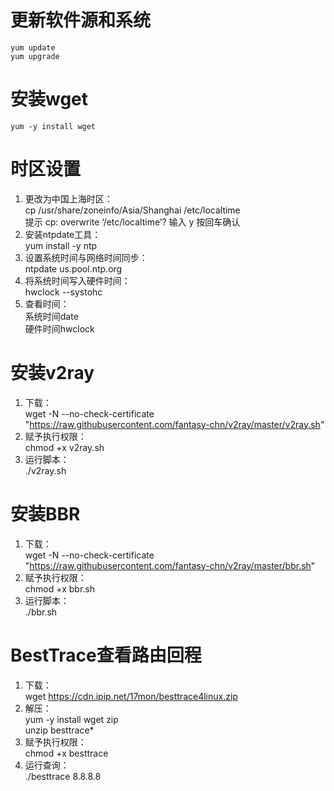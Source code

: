 # 更新软件源和系统
	yum update  
	yum upgrade
# 安装wget
	yum -y install wget
# 时区设置
1. 更改为中国上海时区：  
	 cp /usr/share/zoneinfo/Asia/Shanghai /etc/localtime  
	  提示 cp: overwrite ‘/etc/localtime’?  输入 y 按回车确认  
2. 安装ntpdate工具：  
	 yum install -y ntp  
3. 设置系统时间与网络时间同步：  
 ntpdate us.pool.ntp.org  
4. 将系统时间写入硬件时间：  
 hwclock --systohc  
5. 查看时间：  
 系统时间date  
 硬件时间hwclock
# 安装v2ray
1. 下载：  
 wget -N --no-check-certificate "https://raw.githubusercontent.com/fantasy-chn/v2ray/master/v2ray.sh"  
2. 赋予执行权限：  
 chmod +x v2ray.sh  
3. 运行脚本：  
 ./v2ray.sh  
# 安装BBR
1. 下载：  
 wget -N --no-check-certificate "https://raw.githubusercontent.com/fantasy-chn/v2ray/master/bbr.sh"  
2. 赋予执行权限：  
 chmod +x bbr.sh  
3. 运行脚本：  
 ./bbr.sh  
# BestTrace查看路由回程
1. 下载：  
 wget https://cdn.ipip.net/17mon/besttrace4linux.zip  
2. 解压：  
 yum -y install wget zip  
 unzip besttrace*  
3. 赋予执行权限：  
 chmod +x besttrace  
4. 运行查询：  
 ./besttrace 8.8.8.8
